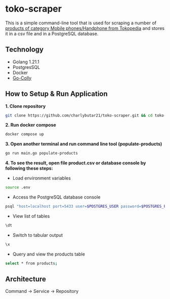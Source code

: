 # toko-scraper
This is a simple command-line tool that is used for scraping a number of [products of category Mobile phones/Handphone from Tokopedia](https://www.tokopedia.com/p/handphone-tablet/handphone?ob=5&page=) and stores it in a csv file and in a PostgreSQL
database.

## Technology
* Golang 1.21.1
* PostgresSQL
* Docker
* [Go-Colly](https://go-colly.org/docs/examples/basic/)

## How to Setup & Run Application
**1. Clone repository**
```bash
git clone https://github.com/charlybutar21/toko-scraper.git && cd toko-scraper
```
**2. Run docker compose**
```bash
docker compose up
```
**3. Open another terminal and run command line tool (populate-products)**
```bash
go run main.go populate-products
```
**4. To see the result, open file product.csv or database console by following these steps:**
- Load environment variables
```bash
source .env
```
- Access the PostgreSQL database console
```bash
psql "host=localhost port=5433 user=$POSTGRES_USER password=$POSTGRES_PASSWORD dbname=$POSTGRES_DB sslmode=disable"
```
- View list of tables
```bash
\dt 
```
- Switch to tabular output
```bash
\x
```
- Query and view the products table
```bash
select * from products;
```

## Architecture

Command -> Service -> Repository